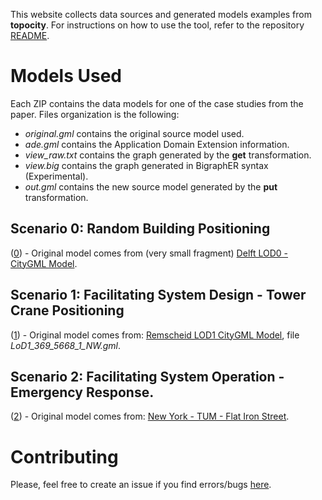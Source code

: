 This website collects data sources and generated models examples from **topocity**.
For instructions on how to use the tool, refer to the repository [README][3f3dffe2].

# Models Used

Each ZIP contains the data models for one of the case studies from the paper.
Files organization is the following:

- _original.gml_ contains the original source model used.
- _ade.gml_ contains the Application Domain Extension information.
- _view\_raw.txt_ contains the graph generated by the __get__ transformation.
- _view.big_ contains the graph generated in BigraphER syntax (Experimental).
- _out.gml_ contains the new source model generated by the __put__ transformation.

## Scenario 0: Random Building Positioning
([0](/examples/0.zip)) - Original model comes from (very small fragment) [Delft LOD0 - CityGML Model][efe3e6a2].

## Scenario 1: Facilitating System Design - Tower Crane Positioning
([1](/examples/1-rem.zip)) - Original model comes from: [Remscheid LOD1 CityGML Model][74557c32], file *LoD1_369_5668_1_NW.gml*.

##  Scenario 2: Facilitating System Operation - Emergency Response.
([2](/examples/2-ny.zip)) - Original model comes from: [New York - TUM - Flat Iron Street][fa27df69].   

# Contributing
Please, feel free to create an issue if you find errors/bugs [here][8bd7ba53].




[4e32e58b]: https://github.com/ennioVisco/topocity "Topocity"
[8bd7ba53]: https://github.com/ennioVisco/topocity/issues "Topocity - Issue Tracker (GitHub)"
[3f3dffe2]: ../README.md "topocity - README"

[74557c32]: https://www.opengeodata.nrw.de/produkte/geobasis/3d-gm/3d-gm_lod1/3d-gm_lod1_05120000_Remscheid_EPSG25832_CityGML.zip "Remscheid LOD1 CityGML Model"
[fa27df69]: http://www.3dcitydb.net/3dcitydb/fileadmin/public/datasets/NYC/NYC_street_space_extract/NYC_Flatiron_Streetpace_CityGML_LoD2.zip "New York - TUM"
[efe3e6a2]: https://3d.bk.tudelft.nl/download/3dfier/Delft.gml.zip "Delft LOD0 - CityGML Model"
